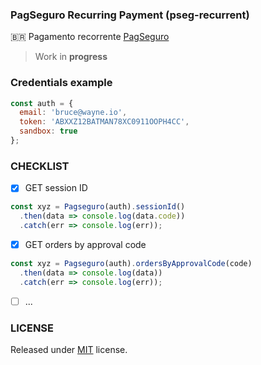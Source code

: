 ### PagSeguro Recurring Payment (pseg-recurrent)<br/>
:brazil: Pagamento recorrente [PagSeguro](https://dev.pagseguro.uol.com.br/docs/pagamento-recorrente)

> Work in **progress**

### Credentials example
```js
const auth = {
  email: 'bruce@wayne.io',
  token: 'ABXXZ12BATMAN78XC0911OOPH4CC',
  sandbox: true
};
```

### CHECKLIST<br/>
- [x] GET session ID
```js
const xyz = Pagseguro(auth).sessionId()
  .then(data => console.log(data.code))
  .catch(err => console.log(err));
```
- [x] GET orders by approval code
```js
const xyz = Pagseguro(auth).ordersByApprovalCode(code)
  .then(data => console.log(data))
  .catch(err => console.log(err));
```
- [ ] ...

### LICENSE
Released under [MIT](https://github.com/g1llz/pseg-recurrent/blob/master/LICENSE) license.

